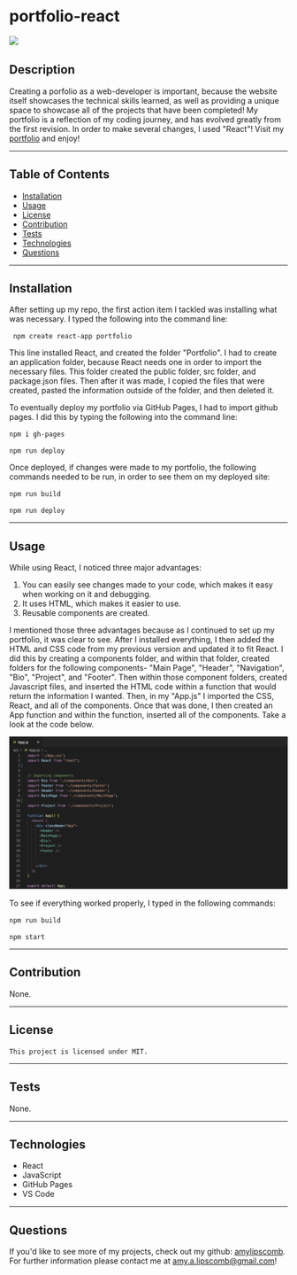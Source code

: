 # portfolio-react
<img src="https://img.shields.io/badge/License-MIT-ff69b4.svg">

## Description

Creating a porfolio as a web-developer is important, because the website itself showcases the technical skills learned, as well as providing a unique space to showcase all of the projects that have been completed! My portfolio is a reflection of my coding journey, and has evolved greatly from the first revision. In order to make several changes, I used "React"! Visit my [portfolio](https://amylipscomb.github.io/portfolio-react/) and enjoy! 


----
## Table of Contents 

  * [Installation](#installation)
  * [Usage](#usage)
  * [License](#license)
  * [Contribution](#contribution)
  * [Tests](#tests)
  * [Technologies](#technologies)
  * [Questions](#questions)

---
## Installation

After setting up my repo, the first action item I tackled was installing what was necessary. I typed the following into the command line:
```
 npm create react-app portfolio
 ```

This line installed React, and created the folder "Portfolio". I had to create an application folder, because React needs one in order to import the necessary files. This folder created the public folder, src folder, and package.json files. Then after it was made, I copied the files that were created, pasted the information outside of the folder, and then deleted it. 

To eventually deploy my portfolio via GitHub Pages, I had to import github pages. I did this by typing the following into the command line:

```
npm i gh-pages
```
```
npm run deploy
```

Once deployed, if changes were made to my portfolio, the following commands needed to be run, in order to see them on my deployed site:

```
npm run build
```

```
npm run deploy
```

---

## Usage

While using React, I noticed three major advantages:
  1. You can easily see changes made to your code, which makes it easy when working on it and debugging.
  2. It uses HTML, which makes it easier to use.
  3. Reusable components are created. 


I mentioned those three advantages because as I continued to set up my portfolio, it was clear to see. After I installed everything, I then added the HTML and CSS code from my previous version and updated it to fit React. I did this by creating a components folder, and within that folder, created folders for the following components- "Main Page", "Header", "Navigation", "Bio", "Project", and "Footer". Then within those component folders, created Javascript files, and inserted the HTML code within a function that would return the information I wanted. Then, in my "App.js" I imported the CSS, React, and all of the components. Once that was done, I then created an App function and within the function, inserted all of the components. Take a look at the code below.  

![app.js](./public/assets/images/app.js.png)

To see if everything worked properly, I typed in the following commands:

```
npm run build
```
```
npm start
```

---

## Contribution

  None.

  ---

## License

```
This project is licensed under MIT.
```

---


## Tests

None.

 ---

 ## Technologies

* React
* JavaScript
* GitHub Pages
* VS Code

 ---

## Questions

If you'd like to see more of my projects, check out my github: [amylipscomb](https://github.com/amylipscomb).
For further information please contact me at [amy.a.lipscomb@gmail.com](mailto:amy.a.lipscomb@gmail.com)!
